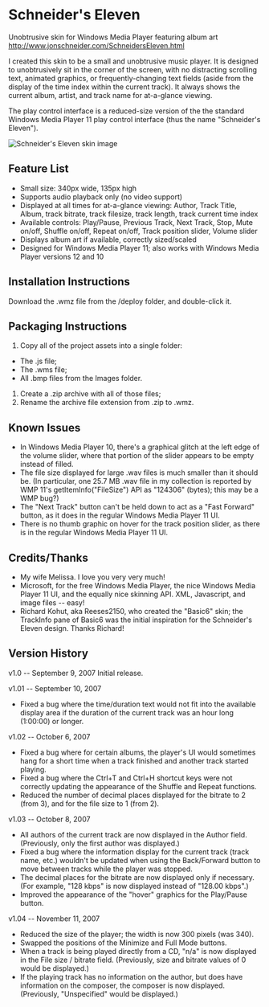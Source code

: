 # Schneider's Eleven
Unobtrusive skin for Windows Media Player featuring album art
http://www.jonschneider.com/SchneidersEleven.html

I created this skin to be a small and unobtrusive music player.  It is designed to unobtrusively sit in the corner of the screen, with no distracting scrolling text, animated graphics, or frequently-changing text fields (aside from the display of the time index within the current track).  It always shows the current album, artist, and track name for at-a-glance viewing.  

The play control interface is a reduced-size version of the the standard Windows Media Player 11 play control interface (thus the name "Schneider's Eleven").

![Schneider's Eleven skin image](http://www.jonschneider.com/skins/images/SchneidersEleven.png)


## Feature List  

- Small size: 340px wide, 135px high
- Supports audio playback only (no video support)
- Displayed at all times for at-a-glance viewing: Author, Track Title, Album,
    track bitrate, track filesize, track length, track current time index
- Available controls: Play/Pause, Previous Track, Next Track, Stop, Mute on/off,
    Shuffle on/off, Repeat on/off, Track position slider, Volume slider
- Displays album art if available, correctly sized/scaled
- Designed for Windows Media Player 11; also works with Windows Media Player versions 12 and 10

## Installation Instructions 

Download the .wmz file from the /deploy folder, and double-click it.


## Packaging Instructions

1. Copy all of the project assets into a single folder:
  - The .js file;
  - The .wms file;
  - All .bmp files from the Images folder.
1. Create a .zip archive with all of those files;
1. Rename the archive file extension from .zip to .wmz.



## Known Issues

- In Windows Media Player 10, there's a graphical glitch at the left edge of the volume slider, where that portion of the slider appears to be empty instead of filled.
- The file size displayed for large .wav files is much smaller than it should be. (In particular, one 25.7 MB .wav file in my collection is reported by WMP 11's getItemInfo("FileSize") API as "124306" (bytes); this may be a WMP bug?)
- The "Next Track" button can't be held down to act as a "Fast Forward" button, as it does in the regular Windows Media Player 11 UI.
- There is no thumb graphic on hover for the track position slider, as there is in the regular Windows Media Player 11 UI.

## Credits/Thanks 

- My wife Melissa.  I love you very very much!
- Microsoft, for the free Windows Media Player, the nice Windows Media Player 11 UI, and the equally nice skinning API.  XML, Javascript, and image files -- easy!
- Richard Kohut, aka Reeses2150, who created the "Basic6" skin; the TrackInfo pane of Basic6 was the initial inspiration for the Schneider's Eleven design.  Thanks Richard!


## Version History 

v1.0 -- September 9, 2007
Initial release.

v1.01 -- September 10, 2007
- Fixed a bug where the time/duration text would not fit into the available display
area if the duration of the current track was an hour long (1:00:00) or longer.

v1.02 -- October 6, 2007
- Fixed a bug where for certain albums, the player's UI would sometimes hang for a 
short time when a track finished and another track started playing. 
- Fixed a bug where the Ctrl+T and Ctrl+H shortcut keys were not correctly updating the appearance of the Shuffle and Repeat functions.
- Reduced the number of decimal places displayed for the bitrate to 2 (from 3), and for the file size to 1 (from 2).

v1.03 -- October 8, 2007
- All authors of the current track are now displayed in the Author field.  (Previously, only the first author was displayed.)
- Fixed a bug where the information display for the current track (track name, etc.) wouldn't be updated when using the Back/Forward button to move between tracks while the player was stopped.
- The decimal places for the bitrate are now displayed only if necessary.  (For 
example, "128 kbps" is now displayed instead of "128.00 kbps".)
- Improved the appearance of the "hover" graphics for the Play/Pause button.

v1.04 -- November 11, 2007
- Reduced the size of the player; the width is now 300 pixels (was 340).
- Swapped the positions of the Minimize and Full Mode buttons.
- When a track is being played directly from a CD, "n/a" is now displayed in the 
  File size / bitrate field.  (Previously, size and bitrate values of 0 would be  displayed.)
- If the playing track has no information on the author, but does have information   on the composer, the composer is now displayed.  (Previously, "Unspecified" would be displayed.)
